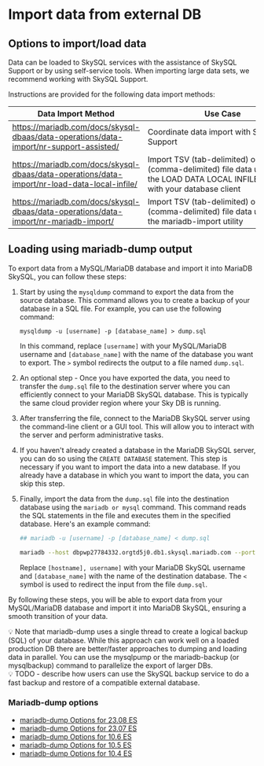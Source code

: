 # Import data from external DB

## Options to import/load data

Data can be loaded to SkySQL services with the assistance of SkySQL Support or by using self-service tools. When importing large data sets, we recommend working with SkySQL Support.

Instructions are provided for the following data import methods:

| Data Import Method | Use Case |
| --- | --- |
| https://mariadb.com/docs/skysql-dbaas/data-operations/data-import/nr-support-assisted/ | Coordinate data import with SkySQL Support |
| https://mariadb.com/docs/skysql-dbaas/data-operations/data-import/nr-load-data-local-infile/ | Import TSV (tab-delimited) or CSV (comma-delimited) file data using the LOAD DATA LOCAL INFILE statement with your database client |
| https://mariadb.com/docs/skysql-dbaas/data-operations/data-import/nr-mariadb-import/ | Import TSV (tab-delimited) or CSV (comma-delimited) file data using the mariadb-import utility |

## Loading using mariadb-dump output

To export data from a MySQL/MariaDB database and import it into MariaDB SkySQL, you can follow these steps:

1. Start by using the `mysqldump` command to export the data from the source database. This command allows you to create a backup of your database in a SQL file. For example, you can use the following command:
    
    ```
    mysqldump -u [username] -p [database_name] > dump.sql
    
    ```
    
    In this command, replace `[username]` with your MySQL/MariaDB username and `[database_name]` with the name of the database you want to export. The `>` symbol redirects the output to a file named `dump.sql`.
    
2. An optional step - Once you have exported the data, you need to transfer the `dump.sql` file to the destination server where you can efficiently connect to your MariaDB SkySQL database. This is typically the same cloud provider region where your Sky DB is running. 
3. After transferring the file, connect to the MariaDB SkySQL server using the command-line client or a GUI tool. This will allow you to interact with the server and perform administrative tasks.
4. If you haven't already created a database in the MariaDB SkySQL server, you can do so using the `CREATE DATABASE` statement. This step is necessary if you want to import the data into a new database. If you already have a database in which you want to import the data, you can skip this step.
5. Finally, import the data from the `dump.sql` file into the destination database using the `mariadb or mysql` command. This command reads the SQL statements in the file and executes them in the specified database. Here's an example command:
    
    ```bash
    ## mariadb -u [username] -p [database_name] < dump.sql
    
    mariadb --host dbpwp27784332.orgtd5j0.db1.skysql.mariadb.com --port 3306 --user dbpwp27784332 -p [database_name] < dump.sql
    ```
    
    Replace `[hostname], username]` with your MariaDB SkySQL username and `[database_name]` with the name of the destination database. The `<` symbol is used to redirect the input from the file `dump.sql`.
    

By following these steps, you will be able to export data from your MySQL/MariaDB database and import it into MariaDB SkySQL, ensuring a smooth transition of your data.

<aside>
💡 Note that mariadb-dump uses a single thread to create a logical backup (SQL) of your database. While this approach can work well on a loaded production DB there are better/faster approaches to dumping and loading data in parallel. You can use the mysqlpump or the mariadb-backup (or mysqlbackup) command to parallelize the export of larger DBs.

</aside>

<aside>
💡 TODO - describe how users can use the SkySQL backup service to do a fast backup and restore of a compatible external database.

</aside>

### Mariadb-dump options

- [mariadb-dump Options for 23.08 ES](https://mariadb.com/docs/skysql-dbaas/ref/es23.08/cli/mariadb-dump/)
- [mariadb-dump Options for 23.07 ES](https://mariadb.com/docs/skysql-dbaas/ref/es23.07/cli/mariadb-dump/)
- [mariadb-dump Options for 10.6 ES](https://mariadb.com/docs/skysql-dbaas/ref/es10.6/cli/mariadb-dump/)
- [mariadb-dump Options for 10.5 ES](https://mariadb.com/docs/skysql-dbaas/ref/es10.5/cli/mariadb-dump/)
- [mariadb-dump Options for 10.4 ES](https://mariadb.com/docs/skysql-dbaas/ref/es10.4/cli/mysqldump/)